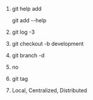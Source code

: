 1.  git help add
    
    git add --help

2.  git log -3

3.  git checkout -b development

4.  git branch -d <branchname>

5.  no

6.  git tag

7.  Local, Centralized, Distributed
